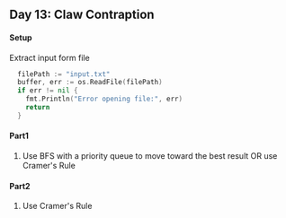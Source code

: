 ## Day 13: Claw Contraption

#### Setup 
Extract input form file 
```go
  filePath := "input.txt"
  buffer, err := os.ReadFile(filePath)
  if err != nil {
    fmt.Println("Error opening file:", err)
    return
  }
```

#### Part1
1. Use BFS with a priority queue to move toward the best result OR use Cramer's Rule 

#### Part2
1. Use Cramer's Rule 
